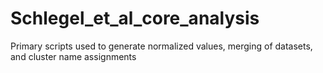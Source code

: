 # Schlegel_et_al_core_analysis
Primary scripts used to generate normalized values, merging of datasets, and cluster name assignments
